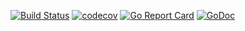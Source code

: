 [![Build Status](https://travis-ci.com/dsoprea/go-iso-bmf.svg?token=3JCWzqXdkJ97woL7BEJu&branch=master)](https://travis-ci.com/dsoprea/go-iso-bmf)
[![codecov](https://codecov.io/gh/dsoprea/go-iso-bmf/branch/master/graph/badge.svg)](https://codecov.io/gh/dsoprea/go-iso-bmf)
[![Go Report Card](https://goreportcard.com/badge/github.com/dsoprea/go-iso-bmf)](https://goreportcard.com/report/github.com/dsoprea/go-iso-bmf)
[![GoDoc](https://godoc.org/github.com/dsoprea/go-iso-bmf?status.svg)](https://godoc.org/github.com/dsoprea/go-iso-bmf)
